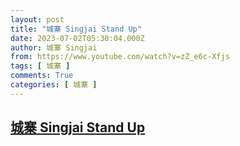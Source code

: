 ```yaml
---
layout: post
title: "城寨 Singjai Stand Up"
date: 2023-07-02T05:30:04.000Z
author: 城寨 Singjai
from: https://www.youtube.com/watch?v=zZ_e6c-Xfjs
tags: [ 城寨 ]
comments: True
categories: [ 城寨 ]
---
```

<!--1688275804000-->
[城寨 Singjai Stand Up](https://www.youtube.com/watch?v=zZ_e6c-Xfjs)
------

<div>

</div>
